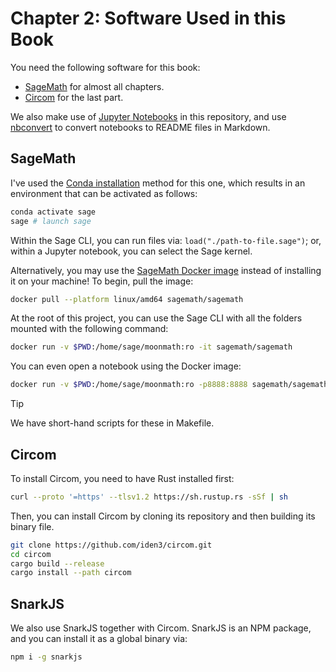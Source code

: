 # Chapter 2: Software Used in this Book

You need the following software for this book:

- [SageMath](https://www.sagemath.org/) for almost all chapters.
- [Circom](https://docs.circom.io/) for the last part.

We also make use of [Jupyter Notebooks](https://github.com/jupyter/notebook) in this repository, and use [nbconvert](https://github.com/jupyter/nbconvert/) to convert notebooks to README files in Markdown.

## SageMath

I've used the [Conda installation](https://doc.sagemath.org/html/en/installation/conda.html) method for this one, which results in an environment that can be activated as follows:

```sh
conda activate sage
sage # launch sage
```

Within the Sage CLI, you can run files via: `load("./path-to-file.sage")`; or, within a Jupyter notebook, you can select the Sage kernel.

Alternatively, you may use the [SageMath Docker image](https://hub.docker.com/r/sagemath/sagemath) instead of installing it on your machine! To begin, pull the image:

```sh
docker pull --platform linux/amd64 sagemath/sagemath
```

At the root of this project, you can use the Sage CLI with all the folders mounted with the following command:

```sh
docker run -v $PWD:/home/sage/moonmath:ro -it sagemath/sagemath
```

You can even open a notebook using the Docker image:

```sh
docker run -v $PWD:/home/sage/moonmath:ro -p8888:8888 sagemath/sagemath sage-jupyter
```

> [!TIP]
>
> We have short-hand scripts for these in Makefile.

## Circom

To install Circom, you need to have Rust installed first:

```sh
curl --proto '=https' --tlsv1.2 https://sh.rustup.rs -sSf | sh
```

Then, you can install Circom by cloning its repository and then building its binary file.

```sh
git clone https://github.com/iden3/circom.git
cd circom
cargo build --release
cargo install --path circom
```

## SnarkJS

We also use SnarkJS together with Circom. SnarkJS is an NPM package, and you can install it as a global binary via:

```sh
npm i -g snarkjs
```
